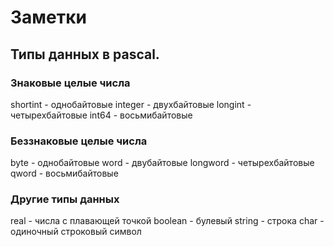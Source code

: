 # Заметки

## Типы данных в pascal.

### Знаковые целые числа
shortint - однобайтовые
integer - двухбайтовые
longint - четырехбайтовые
int64 - восьмибайтовые

### Беззнаковые целые числа
byte - однобайтовые
word - двубайтовые
longword - четырехбайтовые
qword - восьмибайтовые

### Другие типы данных

real - числа с плавающей точкой
boolean - булевый
string - строка
char - одиночный строковый символ

